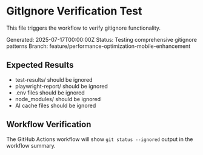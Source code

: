 # GitIgnore Verification Test

This file triggers the workflow to verify gitignore functionality.

Generated: 2025-07-17T00:00:00Z
Status: Testing comprehensive gitignore patterns
Branch: feature/performance-optimization-mobile-enhancement

## Expected Results
- test-results/ should be ignored
- playwright-report/ should be ignored  
- .env files should be ignored
- node_modules/ should be ignored
- AI cache files should be ignored

## Workflow Verification
The GitHub Actions workflow will show `git status --ignored` output in the workflow summary.